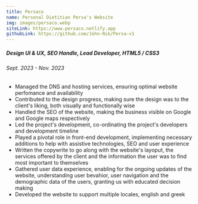 ```yaml
---
title: Persaco
name: Personal Dietitian Persa's Website
img: images/persaco.webp
siteLink: https://www.persaco.netlify.app
githubLink: https://github.com/John-Nik/Persa-v1
---
```

##### *Design UI & UX, SEO Handle, Lead Developer, HTML5 / CSS3*

###### Sept. 2023 - Nov. 2023

* Managed the DNS and hosting services, ensuring optimal website perfomance and availability
* Contributed to the design progress, making sure the design was to the client's liking, both visually and functionally wise
* Handled the SEO of the website, making the business visible on Google and Google maps respectively
* Led the project's development, co-ordinating the project's developers and development timeline
* Played a pivotal role in front-end development, implementing necessary additions to help with assistive technologies, SEO and user experience
* Written the copywrite to go along with the website's layoput, the services offered by the client and the information the user was to find most important to themselves
* Gathered user data experience, enabling for the ongoing updates of the website, understanding user bevahior, user navigation and the demographic data of the users, granting us with educated decision making
* Developed the website to support multiple locales, english and greek
